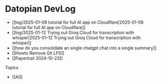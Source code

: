 # Datopian DevLog

- [[log/2025-01-08 tutorial for full AI app on Cloudflare|2025-01-08 tutorial for full AI app on Cloudflare]]
- [[log/2025-01-12 Trying out Groq Cloud for transcription with whisper|2025-01-12 Trying out Groq Cloud for transcription with whisper]]
- [[how do you consolidate an single chatgpt chat into a single summary]]
- [[Howto Remove Git LFS]]
- [[Papertrail 2024-10-23]]

Topics

- [[AI]]